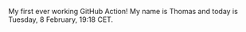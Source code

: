 My first ever working GitHub Action!
My name is Thomas and today is Tuesday, 8 February, 19:18 CET. 
